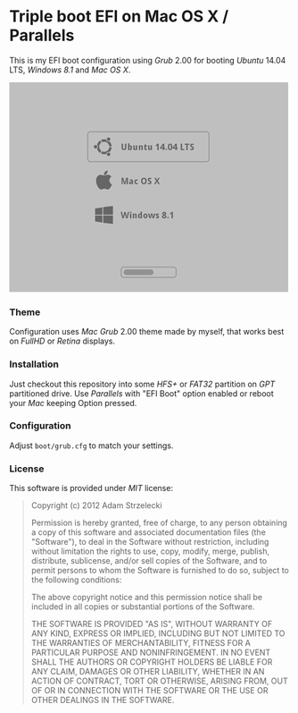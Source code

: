 Triple boot EFI on Mac OS X / Parallels
=======================================

This is my EFI boot configuration using *Grub* 2.00 for booting *Ubuntu*
 14.04 LTS, *Windows 8.1* and *Mac OS X*.

[ ![Screenshot](screenshots/small.png) ](screenshots/full.png)

### Theme

Configuration uses *Mac* *Grub* 2.00 theme made by myself, that works best on
*FullHD* or *Retina* displays.

### Installation

Just checkout this repository into some *HFS+* or *FAT32* partition on *GPT*
partitioned drive. Use *Parallels* with "EFI Boot" option enabled or reboot your *Mac*
 keeping Option pressed.

### Configuration

Adjust `boot/grub.cfg` to match your settings.

### License

This software is provided under *MIT* license:

> Copyright (c) 2012 Adam Strzelecki
>
> Permission is hereby granted, free of charge, to any person obtaining a copy
> of this software and associated documentation files (the "Software"), to deal
> in the Software without restriction, including without limitation the rights
> to use, copy, modify, merge, publish, distribute, sublicense, and/or sell
> copies of the Software, and to permit persons to whom the Software is
> furnished to do so, subject to the following conditions:
>
> The above copyright notice and this permission notice shall be included in
> all copies or substantial portions of the Software.
>
> THE SOFTWARE IS PROVIDED "AS IS", WITHOUT WARRANTY OF ANY KIND, EXPRESS OR
> IMPLIED, INCLUDING BUT NOT LIMITED TO THE WARRANTIES OF MERCHANTABILITY,
> FITNESS FOR A PARTICULAR PURPOSE AND NONINFRINGEMENT. IN NO EVENT SHALL THE
> AUTHORS OR COPYRIGHT HOLDERS BE LIABLE FOR ANY CLAIM, DAMAGES OR OTHER
> LIABILITY, WHETHER IN AN ACTION OF CONTRACT, TORT OR OTHERWISE, ARISING FROM,
> OUT OF OR IN CONNECTION WITH THE SOFTWARE OR THE USE OR OTHER DEALINGS IN THE
> SOFTWARE.
